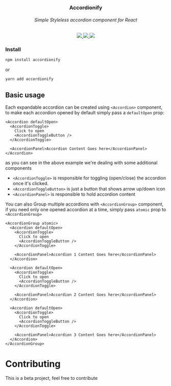 <div align="center">
  <h3>Accordionify</h3>
  <h6>Simple Styleless accordion component for React</h6>

  <div>
    <a href="https://www.npmjs.com/package/accordionify" target="_blank">
      <img src="https://img.shields.io/npm/v/accordionify?color=cc3534" />
    </a>
    <a href="https://www.npmjs.com/package/accordionify" target="_blank">
    <img src="https://img.shields.io/npm/dm/accordionify?color=%2344cc10" />
    </a>
    <a href="https://bundlephobia.com/result?p=accordionify@0.1.3" target="_blank">
    <img src="https://img.shields.io/bundlephobia/minzip/accordionify/0.1.3?color=%23165be4">
    </a>
  </div>
</div>

### Install

```sh
npm install accordionify
```

or 


```sh
yarn add accordionify
```

## Basic usage

Each expandable accordion can be created using `<Accordion>` component, to make each accordion opened by default simply pass a `defaultOpen` prop:

```
<Accordion defaultOpen>
  <AccordionToggle>
    Click to open
    <AccordionToggleButton />
  </AccordionToggle>

  <AccordionPanel>Accordion Content Goes here</AccordionPanel>
</Accordion>
```

as you can see in the above example we're dealing with some additional components

- `<AccordionToggle>` is responsible for toggling (open/close) the accordion once it's clicked.
- `<AccordionToggleButton>` is just a button that shows arrow up/down icon
- `<AccordionPanel>` is responsible to hold accordion content

You can also Group multiple accordions with `<AccordionGroup>` component, if you need only one opened accordion at a time, simply pass `atomic` prop to `<AccordionGroup>`

```
<AccordionGroup atomic>
  <Accordion defaultOpen>
    <AccordionToggle>
      Click to open
      <AccordionToggleButton />
    </AccordionToggle>

    <AccordionPanel>Accordion 1 Content Goes here</AccordionPanel>
  </Accordion>

  <Accordion defaultOpen>
    <AccordionToggle>
      Click to open
      <AccordionToggleButton />
    </AccordionToggle>

    <AccordionPanel>Accordion 2 Content Goes here</AccordionPanel>
  </Accordion>

  <Accordion defaultOpen>
    <AccordionToggle>
      Click to open
      <AccordionToggleButton />
    </AccordionToggle>

    <AccordionPanel>Accordion 3 Content Goes here</AccordionPanel>
  </Accordion>
</AccordionGroup>
```

# Contributing

This is a beta project, feel free to contribute
